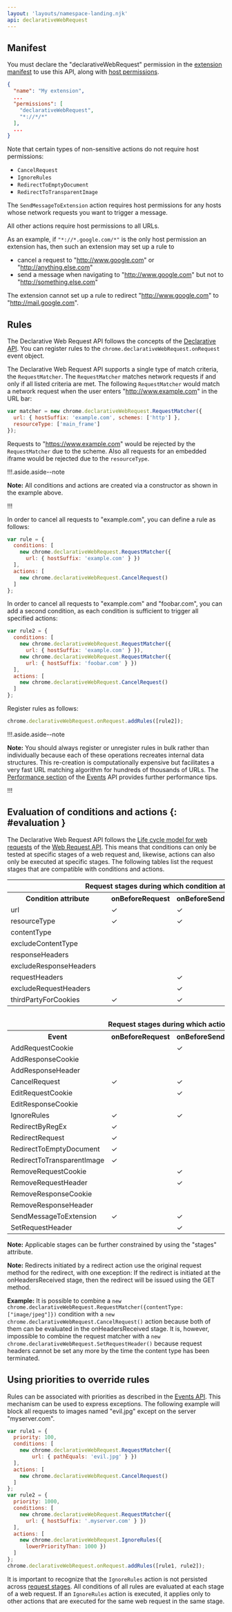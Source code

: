 ```yaml
---
layout: 'layouts/namespace-landing.njk'
api: declarativeWebRequest
---
```


## Manifest

You must declare the "declarativeWebRequest" permission in the [extension manifest][1] to use this
API, along with [host permissions][2].

```json
{
  "name": "My extension",
  ...
  "permissions": [
    "declarativeWebRequest",
    "*://*/*"
  ],
  ...
}
```

Note that certain types of non-sensitive actions do not require host permissions:

- `CancelRequest`
- `IgnoreRules`
- `RedirectToEmptyDocument`
- `RedirectToTransparentImage`

The `SendMessageToExtension` action requires host permissions for any hosts whose network requests
you want to trigger a message.

All other actions require host permissions to all URLs.

As an example, if `"*://*.google.com/*"` is the only host permission an extension has, then such an
extension may set up a rule to

- cancel a request to "http://www.google.com" or "http://anything.else.com"
- send a message when navigating to "http://www.google.com" but not to "http://something.else.com"

The extension cannot set up a rule to redirect "http://www.google.com" to "http://mail.google.com".

## Rules

The Declarative Web Request API follows the concepts of the [Declarative API][3]. You can register
rules to the `chrome.declarativeWebRequest.onRequest` event object.

The Declarative Web Request API supports a single type of match criteria, the `RequestMatcher`. The
`RequestMatcher` matches network requests if and only if all listed criteria are met. The following
`RequestMatcher` would match a network request when the user enters "http://www.example.com" in the
URL bar:

```js
var matcher = new chrome.declarativeWebRequest.RequestMatcher({
  url: { hostSuffix: 'example.com', schemes: ['http'] },
  resourceType: ['main_frame']
});
```

Requests to "https://www.example.com" would be rejected by the `RequestMatcher` due to the scheme.
Also all requests for an embedded iframe would be rejected due to the `resourceType`.

!!!.aside.aside--note

**Note:** All conditions and actions are created via a constructor as shown in the example above.

!!!

In order to cancel all requests to "example.com", you can define a rule as follows:

```js
var rule = {
  conditions: [
    new chrome.declarativeWebRequest.RequestMatcher({
      url: { hostSuffix: 'example.com' } })
  ],
  actions: [
    new chrome.declarativeWebRequest.CancelRequest()
  ]
};
```

In order to cancel all requests to "example.com" and "foobar.com", you can add a second condition,
as each condition is sufficient to trigger all specified actions:

```js
var rule2 = {
  conditions: [
    new chrome.declarativeWebRequest.RequestMatcher({
      url: { hostSuffix: 'example.com' } }),
    new chrome.declarativeWebRequest.RequestMatcher({
      url: { hostSuffix: 'foobar.com' } })
  ],
  actions: [
    new chrome.declarativeWebRequest.CancelRequest()
  ]
};
```

Register rules as follows:

```js
chrome.declarativeWebRequest.onRequest.addRules([rule2]);
```

!!!.aside.aside--note

**Note:** You should always register or unregister rules in bulk rather than individually because
each of these operations recreates internal data structures. This re-creation is computationally
expensive but facilitates a very fast URL matching algorithm for hundreds of thousands of URLs. The
[Performance section][4] of the [Events][5] API provides further performance tips.

!!!

## Evaluation of conditions and actions {: #evaluation }

The Declarative Web Request API follows the [Life cycle model for web requests][6] of the [Web
Request API][7]. This means that conditions can only be tested at specific stages of a web request
and, likewise, actions can also only be executed at specific stages. The following tables list the
request stages that are compatible with conditions and actions.

<table><tbody><tr><th colspan="5">Request stages during which condition attributes can be processed.</th></tr><tr><th>Condition attribute</th><th>onBeforeRequest</th><th>onBeforeSendHeaders</th><th>onHeadersReceived</th><th>onAuthRequired</th></tr><tr><td>url</td><td>✓</td><td>✓</td><td>✓</td><td>✓</td></tr><tr><td>resourceType</td><td>✓</td><td>✓</td><td>✓</td><td>✓</td></tr><tr><td>contentType</td><td></td><td></td><td>✓</td><td></td></tr><tr><td>excludeContentType</td><td></td><td></td><td>✓</td><td></td></tr><tr><td>responseHeaders</td><td></td><td></td><td>✓</td><td></td></tr><tr><td>excludeResponseHeaders</td><td></td><td></td><td>✓</td><td></td></tr><tr><td>requestHeaders</td><td></td><td>✓</td><td></td><td></td></tr><tr><td>excludeRequestHeaders</td><td></td><td>✓</td><td></td><td></td></tr><tr><td>thirdPartyForCookies</td><td>✓</td><td>✓</td><td>✓</td><td>✓</td></tr><tr><th colspan="5" style="padding-top:2em">Request stages during which actions can be executed.</th></tr><tr><th>Event</th><th>onBeforeRequest</th><th>onBeforeSendHeaders</th><th>onHeadersReceived</th><th>onAuthRequired</th></tr><tr><td>AddRequestCookie</td><td></td><td>✓</td><td></td><td></td></tr><tr><td>AddResponseCookie</td><td></td><td></td><td>✓</td><td></td></tr><tr><td>AddResponseHeader</td><td></td><td></td><td>✓</td><td></td></tr><tr><td>CancelRequest</td><td>✓</td><td>✓</td><td>✓</td><td>✓</td></tr><tr><td>EditRequestCookie</td><td></td><td>✓</td><td></td><td></td></tr><tr><td>EditResponseCookie</td><td></td><td></td><td>✓</td><td></td></tr><tr><td>IgnoreRules</td><td>✓</td><td>✓</td><td>✓</td><td>✓</td></tr><tr><td>RedirectByRegEx</td><td>✓</td><td></td><td>✓</td><td></td></tr><tr><td>RedirectRequest</td><td>✓</td><td></td><td>✓</td><td></td></tr><tr><td>RedirectToEmptyDocument</td><td>✓</td><td></td><td>✓</td><td></td></tr><tr><td>RedirectToTransparentImage</td><td>✓</td><td></td><td>✓</td><td></td></tr><tr><td>RemoveRequestCookie</td><td></td><td>✓</td><td></td><td></td></tr><tr><td>RemoveRequestHeader</td><td></td><td>✓</td><td></td><td></td></tr><tr><td>RemoveResponseCookie</td><td></td><td></td><td>✓</td><td></td></tr><tr><td>RemoveResponseHeader</td><td></td><td></td><td>✓</td><td></td></tr><tr><td>SendMessageToExtension</td><td>✓</td><td>✓</td><td>✓</td><td>✓</td></tr><tr><td>SetRequestHeader</td><td></td><td>✓</td><td></td><td></td></tr></tbody></table>

**Note:** Applicable stages can be further constrained by using the "stages" attribute.

**Note:** Redirects initiated by a redirect action use the original request method for the redirect,
with one exception: If the redirect is initiated at the onHeadersReceived stage, then the redirect
will be issued using the GET method.

**Example:** It is possible to combine a
`new chrome.declarativeWebRequest.RequestMatcher({contentType: ["image/jpeg"]})` condition with a
`new chrome.declarativeWebRequest.CancelRequest()` action because both of them can be evaluated in
the onHeadersReceived stage. It is, however, impossible to combine the request matcher with a
`new chrome.declarativeWebRequest.SetRequestHeader()` because request headers cannot be set any more
by the time the content type has been terminated.

## Using priorities to override rules

Rules can be associated with priorities as described in the [Events API][8]. This mechanism can be
used to express exceptions. The following example will block all requests to images named "evil.jpg"
except on the server "myserver.com".

```js
var rule1 = {
  priority: 100,
  conditions: [
    new chrome.declarativeWebRequest.RequestMatcher({
        url: { pathEquals: 'evil.jpg' } })
  ],
  actions: [
    new chrome.declarativeWebRequest.CancelRequest()
  ]
};
var rule2 = {
  priority: 1000,
  conditions: [
    new chrome.declarativeWebRequest.RequestMatcher({
      url: { hostSuffix: '.myserver.com' } })
  ],
  actions: [
    new chrome.declarativeWebRequest.IgnoreRules({
      lowerPriorityThan: 1000 })
  ]
};
chrome.declarativeWebRequest.onRequest.addRules([rule1, rule2]);
```

It is important to recognize that the `IgnoreRules` action is not persisted across [request
stages][9]. All conditions of all rules are evaluated at each stage of a web request. If an
`IgnoreRules` action is executed, it applies only to other actions that are executed for the same
web request in the same stage.

[1]: /extensions/manifest
[2]: /extensions/declare_permissions
[3]: /extensions/events#declarative
[4]: /extensions/events#performance
[5]: /extensions/events
[6]: /extensions/webRequest#life_cycle
[7]: /extensions/webRequest
[8]: /extensions/events#declarative
[9]: #evaluation

